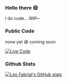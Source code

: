 ### Hello there :smile:

I do code... WIP~

### Public Code
none yet :sweat_smile: coming soon

[![Live Code](https://github-readme-stats.vercel.app/api/pin/?username=leofabrial&repo=live_code)](https://github.com/leofabrial/live_code)

### Github Stats
[![Leo Fabrial's GitHub stats](https://github-readme-stats.vercel.app/api?username=leofabrial&show_icons=true&theme=onedark)](https://github.com/leofabrial)
